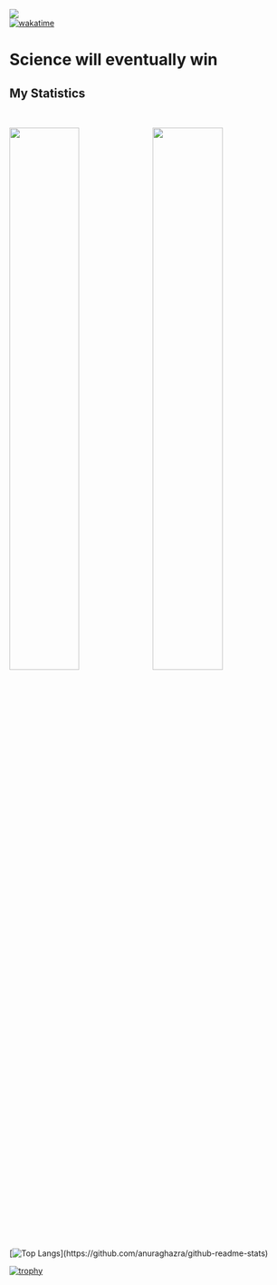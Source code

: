 ![](https://komarev.com/ghpvc/?username=alikhodaverdi&color=green&style=for-the-badge&color=blueviolet)
<br/>
[![wakatime](https://wakatime.com/badge/user/ae9f36c0-eb3a-413e-80b8-f3e6f9725dbf.svg)](https://wakatime.com/@ae9f36c0-eb3a-413e-80b8-f3e6f9725dbf)


<h1>
Science will eventually win
</h1>


## My Statistics

<br/>
<p align="left">
  <img width="49.5%" src="https://github-readme-stats.vercel.app/api?username=alikhodaverdi&show_icons=true&theme=gruvbox&hide_border=true" />
    <img width="49.5%" src="https://github-readme-streak-stats.herokuapp.com/?user=alikhodaverdi&theme=gruvbox&hide_border=true" />
</p>
<br>

[![Top Langs](https://github-readme-stats.vercel.app/api/top-langs/?username=alikhodaverdi&layout=compact&show_icons=true&theme=gruvbox&hide_border=true")](https://github.com/anuraghazra/github-readme-stats)  



[![trophy](https://github-profile-trophy.vercel.app/?username=alikhodaverdi)](https://github.com/ryo-ma/github-profile-trophy)
